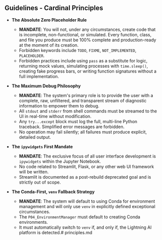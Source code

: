 ## Guidelines - Cardinal Principles

-   **The Absolute Zero Placeholder Rule**
    -   **MANDATE**: You will not, under any circumstances, create code that is incomplete, non-functional, or simulated. Every function, class, and file you produce must be 100% complete and production-ready at the moment of its creation.
    -   Forbidden keywords include `TODO`, `FIXME`, `NOT_IMPLEMENTED`, `PLACEHOLDER`.
    -   Forbidden practices include using `pass` as a substitute for logic, returning mock values, simulating processes with `time.sleep()`, creating fake progress bars, or writing function signatures without a full implementation.

-   **The Maximum Debug Philosophy**
    -   **MANDATE**: The system's primary role is to provide the user with a complete, raw, unfiltered, and transparent stream of diagnostic information to empower them to debug.
    -   All `stdout` and `stderr` from shell commands must be streamed to the UI in real-time without modification.
    -   Any `try...except` block must log the full, multi-line Python traceback. Simplified error messages are forbidden.
    -   No operation may fail silently; all failures must produce explicit, detailed output.

-   **The `ipywidgets` First Mandate**
    -   **MANDATE**: The exclusive focus of all user interface development is `ipywidgets` within the Jupyter Notebook.
    -   No code related to Streamlit, Flask, or any other web UI framework will be written.
    -   Streamlit is documented as a post-rebuild deprecated goal and is strictly out of scope.

-   **The Conda-First, `venv` Fallback Strategy**
    -   **MANDATE**: The system will default to using Conda for environment management and will only use `venv` in explicitly defined exceptional circumstances.
    -   The `P04_EnvironmentManager` must default to creating Conda environments.
    -   It must automatically switch to `venv` if, and only if, the Lightning AI platform is detected.# principles.md


